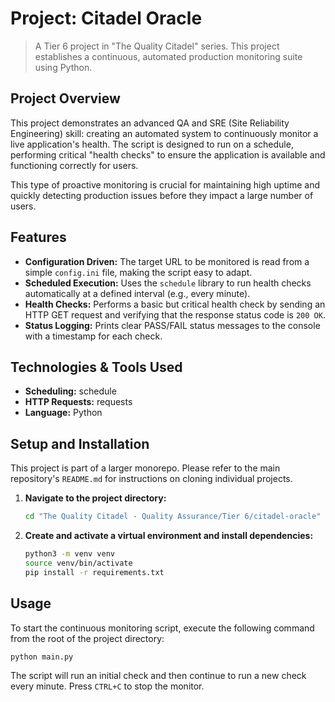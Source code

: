 # Project: Citadel Oracle

> A Tier 6 project in "The Quality Citadel" series. This project establishes a continuous, automated production monitoring suite using Python.

## Project Overview

This project demonstrates an advanced QA and SRE (Site Reliability Engineering) skill: creating an automated system to continuously monitor a live application's health. The script is designed to run on a schedule, performing critical "health checks" to ensure the application is available and functioning correctly for users.

This type of proactive monitoring is crucial for maintaining high uptime and quickly detecting production issues before they impact a large number of users.

## Features
- **Configuration Driven:** The target URL to be monitored is read from a simple `config.ini` file, making the script easy to adapt.
- **Scheduled Execution:** Uses the `schedule` library to run health checks automatically at a defined interval (e.g., every minute).
- **Health Checks:** Performs a basic but critical health check by sending an HTTP GET request and verifying that the response status code is `200 OK`.
- **Status Logging:** Prints clear PASS/FAIL status messages to the console with a timestamp for each check.

## Technologies & Tools Used
- **Scheduling:** schedule
- **HTTP Requests:** requests
- **Language:** Python

## Setup and Installation
This project is part of a larger monorepo. Please refer to the main repository's `README.md` for instructions on cloning individual projects.

1. **Navigate to the project directory:**
   ```bash
   cd "The Quality Citadel - Quality Assurance/Tier 6/citadel-oracle"
   ```
2. **Create and activate a virtual environment and install dependencies:**
   ```bash
   python3 -m venv venv
   source venv/bin/activate
   pip install -r requirements.txt
   ```

## Usage
To start the continuous monitoring script, execute the following command from the root of the project directory:
```bash
python main.py
```
The script will run an initial check and then continue to run a new check every minute. Press `CTRL+C` to stop the monitor.